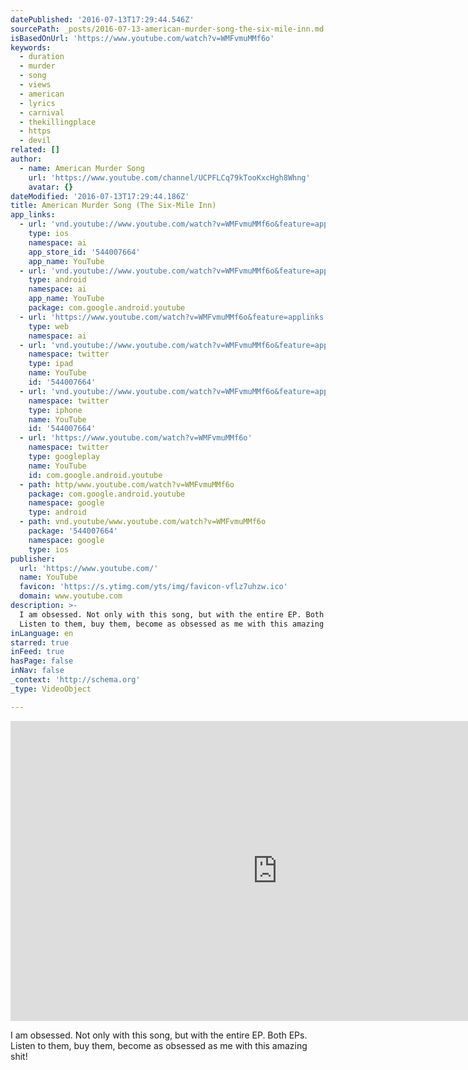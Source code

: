 ```yaml
---
datePublished: '2016-07-13T17:29:44.546Z'
sourcePath: _posts/2016-07-13-american-murder-song-the-six-mile-inn.md
isBasedOnUrl: 'https://www.youtube.com/watch?v=WMFvmuMMf6o'
keywords:
  - duration
  - murder
  - song
  - views
  - american
  - lyrics
  - carnival
  - thekillingplace
  - https
  - devil
related: []
author:
  - name: American Murder Song
    url: 'https://www.youtube.com/channel/UCPFLCq79kTooKxcHgh8Whng'
    avatar: {}
dateModified: '2016-07-13T17:29:44.186Z'
title: American Murder Song (The Six-Mile Inn)
app_links:
  - url: 'vnd.youtube://www.youtube.com/watch?v=WMFvmuMMf6o&feature=applinks'
    type: ios
    namespace: ai
    app_store_id: '544007664'
    app_name: YouTube
  - url: 'vnd.youtube://www.youtube.com/watch?v=WMFvmuMMf6o&feature=applinks'
    type: android
    namespace: ai
    app_name: YouTube
    package: com.google.android.youtube
  - url: 'https://www.youtube.com/watch?v=WMFvmuMMf6o&feature=applinks'
    type: web
    namespace: ai
  - url: 'vnd.youtube://www.youtube.com/watch?v=WMFvmuMMf6o&feature=applinks'
    namespace: twitter
    type: ipad
    name: YouTube
    id: '544007664'
  - url: 'vnd.youtube://www.youtube.com/watch?v=WMFvmuMMf6o&feature=applinks'
    namespace: twitter
    type: iphone
    name: YouTube
    id: '544007664'
  - url: 'https://www.youtube.com/watch?v=WMFvmuMMf6o'
    namespace: twitter
    type: googleplay
    name: YouTube
    id: com.google.android.youtube
  - path: http/www.youtube.com/watch?v=WMFvmuMMf6o
    package: com.google.android.youtube
    namespace: google
    type: android
  - path: vnd.youtube/www.youtube.com/watch?v=WMFvmuMMf6o
    package: '544007664'
    namespace: google
    type: ios
publisher:
  url: 'https://www.youtube.com/'
  name: YouTube
  favicon: 'https://s.ytimg.com/yts/img/favicon-vflz7uhzw.ico'
  domain: www.youtube.com
description: >-
  I am obsessed. Not only with this song, but with the entire EP. Both EPs.
  Listen to them, buy them, become as obsessed as me with this amazing shit!
inLanguage: en
starred: true
inFeed: true
hasPage: false
inNav: false
_context: 'http://schema.org'
_type: VideoObject

---
```

<iframe src="https://cdn.embedly.com/widgets/media.html?src=https%3A%2F%2Fwww.youtube.com%2Fembed%2FWMFvmuMMf6o%3Ffeature%3Doembed&amp;url=http%3A%2F%2Fwww.youtube.com%2Fwatch%3Fv%3DWMFvmuMMf6o&amp;image=https%3A%2F%2Fi.ytimg.com%2Fvi%2FWMFvmuMMf6o%2Fhqdefault.jpg&amp;key=b7d04c9b404c499eba89ee7072e1c4f7&amp;type=text%2Fhtml&amp;schema=youtube" width="854" height="480" scrolling="no" frameborder="0" allowfullscreen="" style=""></iframe>

I am obsessed. Not only with this song, but with the entire EP. Both EPs. Listen to them, buy them, become as obsessed as me with this amazing shit!